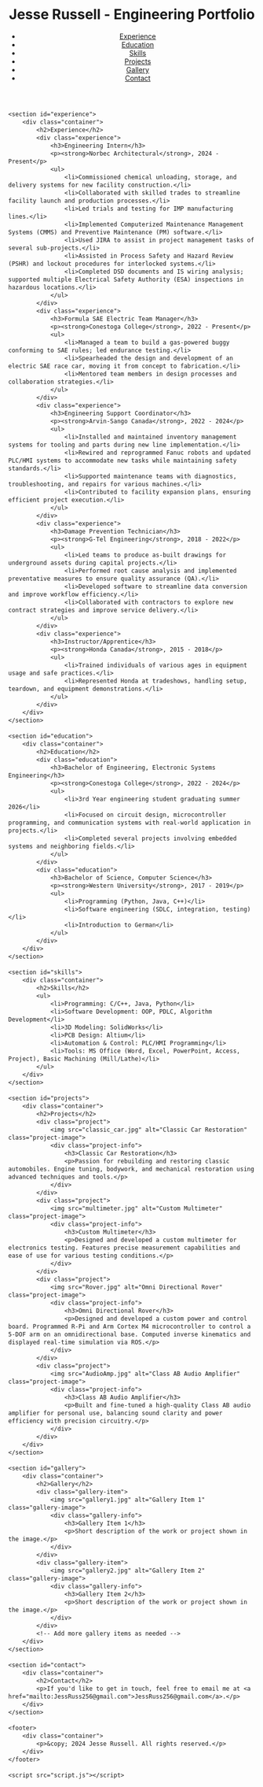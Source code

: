 <html lang="en">
<head>
    <meta charset="UTF-8">
    <meta name="viewport" content="width=device-width, initial-scale=1.0">
    <title>Jesse Russell - Engineering Portfolio</title>
    <link rel="stylesheet" href="style.css">
</head>
<body>
    <header>
        <div class="container">
            <h1>Jesse Russell - Engineering Portfolio</h1>
            <nav>
                <ul>
                    <li><a href="#experience">Experience</a></li>
                    <li><a href="#education">Education</a></li>
                    <li><a href="#skills">Skills</a></li>
                    <li><a href="#projects">Projects</a></li>
                    <li><a href="#gallery">Gallery</a></li>
                    <li><a href="#contact">Contact</a></li>
                </ul>
            </nav>
        </div>
    </header>

    <section id="experience">
        <div class="container">
            <h2>Experience</h2>
            <div class="experience">
                <h3>Engineering Intern</h3>
                <p><strong>Norbec Architectural</strong>, 2024 - Present</p>
                <ul>
                    <li>Commissioned chemical unloading, storage, and delivery systems for new facility construction.</li>
                    <li>Collaborated with skilled trades to streamline facility launch and production processes.</li>
                    <li>Led trials and testing for IMP manufacturing lines.</li>
                    <li>Implemented Computerized Maintenance Management Systems (CMMS) and Preventive Maintenance (PM) software.</li>
                    <li>Used JIRA to assist in project management tasks of several sub-projects.</li>
                    <li>Assisted in Process Safety and Hazard Review (PSHR) and lockout procedures for interlocked systems.</li>
                    <li>Completed DSD documents and IS wiring analysis; supported multiple Electrical Safety Authority (ESA) inspections in hazardous locations.</li>
                </ul>
            </div>
            <div class="experience">
                <h3>Formula SAE Electric Team Manager</h3>
                <p><strong>Conestoga College</strong>, 2022 - Present</p>
                <ul>
                    <li>Managed a team to build a gas-powered buggy conforming to SAE rules; led endurance testing.</li>
                    <li>Spearheaded the design and development of an electric SAE race car, moving it from concept to fabrication.</li>
                    <li>Mentored team members in design processes and collaboration strategies.</li>
                </ul>
            </div>
            <div class="experience">
                <h3>Engineering Support Coordinator</h3>
                <p><strong>Arvin-Sango Canada</strong>, 2022 - 2024</p>
                <ul>
                    <li>Installed and maintained inventory management systems for tooling and parts during new line implementation.</li>
                    <li>Rewired and reprogrammed Fanuc robots and updated PLC/HMI systems to accommodate new tasks while maintaining safety standards.</li>
                    <li>Supported maintenance teams with diagnostics, troubleshooting, and repairs for various machines.</li>
                    <li>Contributed to facility expansion plans, ensuring efficient project execution.</li>
                </ul>
            </div>
            <div class="experience">
                <h3>Damage Prevention Technician</h3>
                <p><strong>G-Tel Engineering</strong>, 2018 - 2022</p>
                <ul>
                    <li>Led teams to produce as-built drawings for underground assets during capital projects.</li>
                    <li>Performed root cause analysis and implemented preventative measures to ensure quality assurance (QA).</li>
                    <li>Developed software to streamline data conversion and improve workflow efficiency.</li>
                    <li>Collaborated with contractors to explore new contract strategies and improve service delivery.</li>
                </ul>
            </div>
            <div class="experience">
                <h3>Instructor/Apprentice</h3>
                <p><strong>Honda Canada</strong>, 2015 - 2018</p>
                <ul>
                    <li>Trained individuals of various ages in equipment usage and safe practices.</li>
                    <li>Represented Honda at tradeshows, handling setup, teardown, and equipment demonstrations.</li>
                </ul>
            </div>
        </div>
    </section>

    <section id="education">
        <div class="container">
            <h2>Education</h2>
            <div class="education">
                <h3>Bachelor of Engineering, Electronic Systems Engineering</h3>
                <p><strong>Conestoga College</strong>, 2022 - 2024</p>
                <ul>
                    <li>3rd Year engineering student graduating summer 2026</li>
                    <li>Focused on circuit design, microcontroller programming, and communication systems with real-world application in projects.</li>
                    <li>Completed several projects involving embedded systems and neighboring fields.</li>
                </ul>
            </div>
            <div class="education">
                <h3>Bachelor of Science, Computer Science</h3>
                <p><strong>Western University</strong>, 2017 - 2019</p>
                <ul>
                    <li>Programming (Python, Java, C++)</li>
                    <li>Software engineering (SDLC, integration, testing)</li>
                    <li>Introduction to German</li>
                </ul>
            </div>
        </div>
    </section>

    <section id="skills">
        <div class="container">
            <h2>Skills</h2>
            <ul>
                <li>Programming: C/C++, Java, Python</li>
                <li>Software Development: OOP, PDLC, Algorithm Development</li>
                <li>3D Modeling: SolidWorks</li>
                <li>PCB Design: Altium</li>
                <li>Automation & Control: PLC/HMI Programming</li>
                <li>Tools: MS Office (Word, Excel, PowerPoint, Access, Project), Basic Machining (Mill/Lathe)</li>
            </ul>
        </div>
    </section>

    <section id="projects">
        <div class="container">
            <h2>Projects</h2>
            <div class="project">
                <img src="classic_car.jpg" alt="Classic Car Restoration" class="project-image">
                <div class="project-info">
                    <h3>Classic Car Restoration</h3>
                    <p>Passion for rebuilding and restoring classic automobiles. Engine tuning, bodywork, and mechanical restoration using advanced techniques and tools.</p>
                </div>
            </div>
            <div class="project">
                <img src="multimeter.jpg" alt="Custom Multimeter" class="project-image">
                <div class="project-info">
                    <h3>Custom Multimeter</h3>
                    <p>Designed and developed a custom multimeter for electronics testing. Features precise measurement capabilities and ease of use for various testing conditions.</p>
                </div>
            </div>
            <div class="project">
                <img src="Rover.jpg" alt="Omni Directional Rover" class="project-image">
                <div class="project-info">
                    <h3>Omni Directional Rover</h3>
                    <p>Designed and developed a custom power and control board. Programmed R-Pi and Arm Cortex M4 microcontroller to control a 5-DOF arm on an omnidirectional base. Computed inverse kinematics and displayed real-time simulation via ROS.</p>
                </div>
            </div>
            <div class="project">
                <img src="AudioAmp.jpg" alt="Class AB Audio Amplifier" class="project-image">
                <div class="project-info">
                    <h3>Class AB Audio Amplifier</h3>
                    <p>Built and fine-tuned a high-quality Class AB audio amplifier for personal use, balancing sound clarity and power efficiency with precision circuitry.</p>
                </div>
            </div>
        </div>
    </section>

    <section id="gallery">
        <div class="container">
            <h2>Gallery</h2>
            <div class="gallery-item">
                <img src="gallery1.jpg" alt="Gallery Item 1" class="gallery-image">
                <div class="gallery-info">
                    <h3>Gallery Item 1</h3>
                    <p>Short description of the work or project shown in the image.</p>
                </div>
            </div>
            <div class="gallery-item">
                <img src="gallery2.jpg" alt="Gallery Item 2" class="gallery-image">
                <div class="gallery-info">
                    <h3>Gallery Item 2</h3>
                    <p>Short description of the work or project shown in the image.</p>
                </div>
            </div>
            <!-- Add more gallery items as needed -->
        </div>
    </section>

    <section id="contact">
        <div class="container">
            <h2>Contact</h2>
            <p>If you'd like to get in touch, feel free to email me at <a href="mailto:JessRuss256@gmail.com">JessRuss256@gmail.com</a>.</p>
        </div>
    </section>

    <footer>
        <div class="container">
            <p>&copy; 2024 Jesse Russell. All rights reserved.</p>
        </div>
    </footer>

    <script src="script.js"></script>
</body>
</html>
